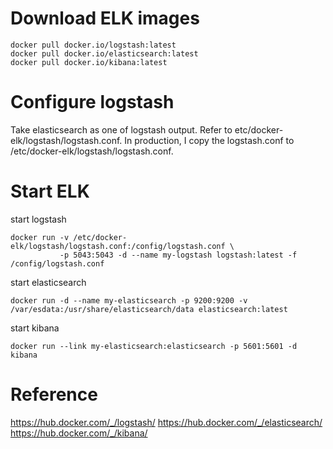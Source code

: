 # Download ELK images

```
docker pull docker.io/logstash:latest
docker pull docker.io/elasticsearch:latest
docker pull docker.io/kibana:latest
```

# Configure logstash

Take elasticsearch as one of logstash output. Refer to etc/docker-elk/logstash/logstash.conf.
In production, I copy the logstash.conf to /etc/docker-elk/logstash/logstash.conf.

# Start ELK

start logstash

```
docker run -v /etc/docker-elk/logstash/logstash.conf:/config/logstash.conf \
           -p 5043:5043 -d --name my-logstash logstash:latest -f /config/logstash.conf
```

start elasticsearch

```
docker run -d --name my-elasticsearch -p 9200:9200 -v /var/esdata:/usr/share/elasticsearch/data elasticsearch:latest
```

start kibana 

```
docker run --link my-elasticsearch:elasticsearch -p 5601:5601 -d kibana
```

# Reference

https://hub.docker.com/_/logstash/
https://hub.docker.com/_/elasticsearch/
https://hub.docker.com/_/kibana/
